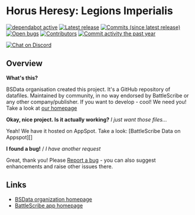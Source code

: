 Horus Heresy: Legions Imperialis
==================

[![dependabot active](https://img.shields.io/badge/dependabot-active-brightgreen?style=flat-square&logo=dependabot)](https://docs.github.com/en/code-security/dependabot)
[![Latest release](https://img.shields.io/github/release/BSData/Horus-Heresy-Legions-Imperialis.svg?style=flat-square)](https://github.com/BSData/Horus-Heresy-Legions-Imperialis/releases/latest)
[![Commits (since latest release)](https://img.shields.io/github/commits-since/BSData/Horus-Heresy-Legions-Imperialis/latest.svg?style=flat-square)](https://github.com/BSData/Horus-Heresy-Legions-Imperialis/releases)
[![Open bugs](https://img.shields.io/github/issues/BSData/Horus-Heresy-Legions-Imperialis/bug.svg?style=flat-square&label=bugs)](https://github.com/BSData/Horus-Heresy-Legions-Imperialis/issues?q=is%3Aissue+is%3Aopen+label%3Abug)
[![Contributors](https://img.shields.io/github/contributors/BSData/Horus-Heresy-Legions-Imperialis.svg?style=flat-square)](https://github.com/BSData/Horus-Heresy-Legions-Imperialis/graphs/contributors)
[![Commit activity the past year](https://img.shields.io/github/commit-activity/y/BSData/Horus-Heresy-Legions-Imperialis.svg?style=flat-square)](https://github.com/BSData/Horus-Heresy-Legions-Imperialis/pulse/monthly)

[![Chat on Discord](https://img.shields.io/discord/558412685981777922.svg?logo=discord&style=popout-square)](https://www.bsdata.net/discord)

## Overview ##

__What's this?__

BSData organisation created this project. It's a GitHub repository of datafiles.
Maintained by community, in no way endorsed by BattleScribe or any other company/publisher. If you want
to develop - cool! We need you! Take a look at [our homepage][BSData.net]

__Okay, nice project. Is it actually working?__ _I just want those files..._

Yeah! We have it hosted on AppSpot. Take a look: [BattleScribe Data on Appspot][]

__I found a bug!__ / *I have another request*

Great, thank you! Please [Report a bug][bug report] - you can also suggest enhancements and raise other issues there.

## Links ##

* [BSData organization homepage][BSData.net]
* [BattleScribe app homepage](https://www.battlescribe.net/)

[BSData.net]: https://www.bsdata.net/
[bug report]: https://github.com/BSData/Horus-Heresy-Legions-Imperialis/issues/new/choose
